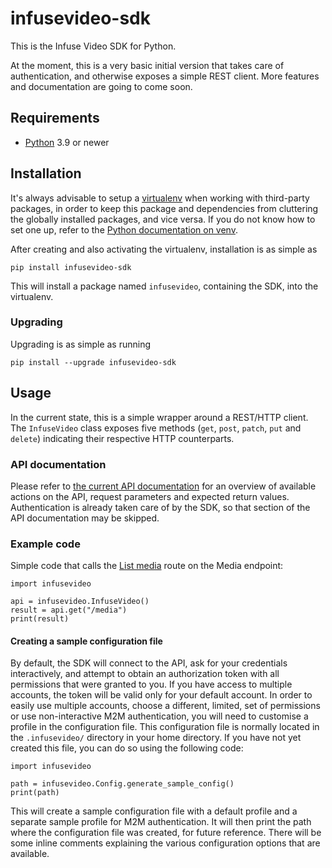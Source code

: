 # infusevideo-sdk

This is the Infuse Video SDK for Python.

At the moment, this is a very basic initial version that takes care of authentication, and
otherwise exposes a simple REST client. More features and documentation are going to come soon.

## Requirements
* [Python](https://www.python.org/) 3.9 or newer

## Installation
It's always advisable to setup a [virtualenv](https://docs.python.org/3/library/venv.html) when
working with third-party packages, in order to keep this package and dependencies from cluttering
the globally installed packages, and vice versa. If you do not know how to set one up, refer to the
[Python documentation on venv](https://docs.python.org/3/library/venv.html).

After creating and also activating the virtualenv, installation is as simple as

	pip install infusevideo-sdk

This will install a package named `infusevideo`, containing the SDK, into the virtualenv.

### Upgrading
Upgrading is as simple as running

	pip install --upgrade infusevideo-sdk

## Usage
In the current state, this is a simple wrapper around a REST/HTTP client. The `InfuseVideo` class
exposes five methods (`get`, `post`, `patch`, `put` and `delete`) indicating their respective HTTP
counterparts.

### API documentation
Please refer to [the current API documentation](https://api.infuse.video/apidoc/redoc) for an
overview of available actions on the API, request parameters and expected return values.
Authentication is already taken care of by the SDK, so that section of the API documentation may
be skipped.

### Example code
Simple code that calls the [List media](https://api.infuse.video/apidoc/redoc#operation/get_/media)
route on the Media endpoint:

	import infusevideo

	api = infusevideo.InfuseVideo()
	result = api.get("/media")
	print(result)

#### Creating a sample configuration file
By default, the SDK will connect to the API, ask for your credentials interactively, and
attempt to obtain an authorization token with all permissions that were granted to you. If you have
access to multiple accounts, the token will be valid only for your default account. In order to
easily use multiple accounts, choose a different, limited, set of permissions or use non-interactive
M2M authentication, you will need to customise a profile in the configuration file. This
configuration file is normally located in the `.infusevideo/` directory in your home directory. If
you have not yet created this file, you can do so using the following code:

	import infusevideo

	path = infusevideo.Config.generate_sample_config()
	print(path)

This will create a sample configuration file with a default profile and a separate sample profile
for M2M authentication. It will then print the path where the configuration file was created, for future reference. There will be some inline comments explaining the various configuration options
that are available.
